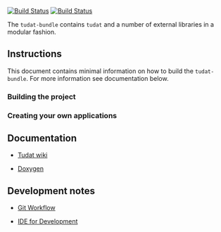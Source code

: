 
[![Build Status](https://img.shields.io/travis/tudat-team/tudat-bundle/master.svg?logo=travis&style=for-the-badge)](https://travis-ci.org/tudat-team/tudat-bundle)
[![Build Status](https://img.shields.io/circleci/project/github/team-tudat/tudat-bundle/master.svg?style=for-the-badge&logo=circleci)](https://circleci.com/gh/team-tudat/tudat-bundle)

The `tudat-bundle` contains `tudat` and a number of external libraries in a modular fashion.

## Instructions
This document contains minimal information on how to build the `tudat-bundle`. For more information see documentation below.

### Building the project

### Creating your own applications


## Documentation

* [Tudat wiki](http://tudat.tudelft.nl/projects/tudat/wiki)

* [Doxygen](http://tudat.tudelft.nl/Doxygen/Tudat/docs/index.html)


## Development notes

* [Git Workflow](https://www.atlassian.com/git/tutorials/comparing-workflows/gitflow-workflow)

* [IDE for Development](https://www.jetbrains.com/clion/)
